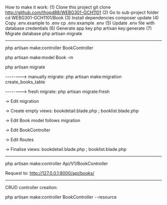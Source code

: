 How to make it work:
(1) Clone this project
git clone http://github.com/thopd88/WEBG301-GCH1101
(2) Go to sub-project folder
cd WEBG301-GCH1101/Book
(3) Install dependencies
composer update
(4) Copy .env.example to .env
cp .env.example .env
(5) Update .env file with database credentials
(6) Generate app key
php artisan key:generate
(7) Migrate database
php artisan migrate


----------------------------------------------------
php artisan make:controller BookController

php artisan make:model Book -m

php artisan migrate

--------> manually migrate: php artisan make:migration create_books_table

--------> fresh migrate: php artisan migrate:fresh


-> Edit migration

-> Create empty views: bookdetail.blade.php ; booklist.blade.php

-> Edit Book model follows migration

-> Edit BookController

-> Edit Routes

-> Finalise views: bookdetail.blade.php ; booklist.blade.php


------------------------------
php artisan make:controller Api/V1/BookController

Request to: http://127.0.0.1:8000/api/books/

------------------------------
CRUD controller creation:

php artisan make:controller BookController --resource
